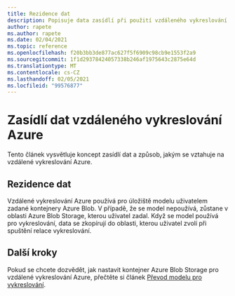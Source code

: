 ```yaml
---
title: Rezidence dat
description: Popisuje data zasídlí při použití vzdáleného vykreslování Azure.
author: rapete
ms.author: rapete
ms.date: 02/04/2021
ms.topic: reference
ms.openlocfilehash: f20b3bb3de877ac627f5f6909c98cb9e1553f2a9
ms.sourcegitcommit: 1f1d29378424057338b246af1975643c2875e64d
ms.translationtype: MT
ms.contentlocale: cs-CZ
ms.lasthandoff: 02/05/2021
ms.locfileid: "99576877"
---
```

# <a name="azure-remote-rendering-data-residency"></a>Zasídlí dat vzdáleného vykreslování Azure 
Tento článek vysvětluje koncept zasídlí dat a způsob, jakým se vztahuje na vzdálené vykreslování Azure. 

## <a name="data-residency"></a>Rezidence dat 
Vzdálené vykreslování Azure používá pro úložiště modelu uživatelem zadané kontejnery Azure Blob. V případě, že se model nepoužívá, zůstane v oblasti Azure Blob Storage, kterou uživatel zadal. Když se model používá pro vykreslování, data se zkopírují do oblasti, kterou uživatel zvolí při spuštění relace vykreslování.

## <a name="next-steps"></a>Další kroky
Pokud se chcete dozvědět, jak nastavit kontejner Azure Blob Storage pro vzdálené vykreslování Azure, přečtěte si článek [Převod modelu pro vykreslování](../quickstarts/convert-model.md).
